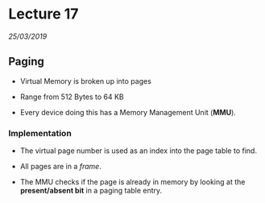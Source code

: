 # Lecture 17
*25/03/2019*

## Paging
- Virtual Memory is broken up into pages

- Range from 512 Bytes to 64 KB

- Every device doing this has a Memory Management Unit (**MMU**).

### Implementation

- The virtual page number is used as an index into the page table to find.

- All pages are in a *frame*.

- The MMU checks if the page is already in memory by looking at the **present/absent bit** in a paging table entry.